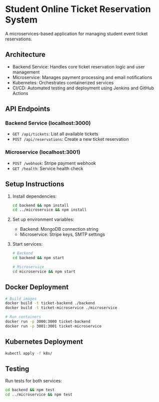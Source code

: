 # Student Online Ticket Reservation System

A microservices-based application for managing student event ticket reservations.

## Architecture

- Backend Service: Handles core ticket reservation logic and user management
- Microservice: Manages payment processing and email notifications
- Kubernetes: Orchestrates containerized services
- CI/CD: Automated testing and deployment using Jenkins and GitHub Actions

## API Endpoints

### Backend Service (localhost:3000)

- `GET /api/tickets`: List all available tickets
- `POST /api/reservations`: Create a new ticket reservation

### Microservice (localhost:3001)

- `POST /webhook`: Stripe payment webhook
- `GET /health`: Service health check

## Setup Instructions

1. Install dependencies:
   ```bash
   cd backend && npm install
   cd ../microservice && npm install
   ```

2. Set up environment variables:
   - Backend: MongoDB connection string
   - Microservice: Stripe keys, SMTP settings

3. Start services:
   ```bash
   # Backend
   cd backend && npm start
   
   # Microservice
   cd microservice && npm start
   ```

## Docker Deployment

```bash
# Build images
docker build -t ticket-backend ./backend
docker build -t ticket-microservice ./microservice

# Run containers
docker run -p 3000:3000 ticket-backend
docker run -p 3001:3001 ticket-microservice
```

## Kubernetes Deployment

```bash
kubectl apply -f k8s/
```

## Testing

Run tests for both services:

```bash
cd backend && npm test
cd ../microservice && npm test
```
